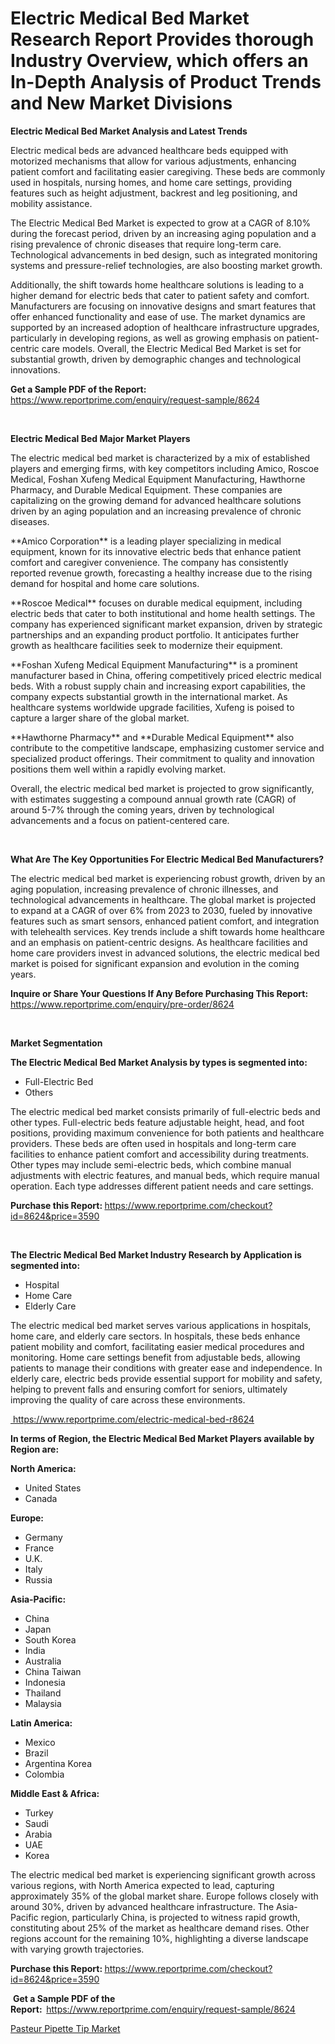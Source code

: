 <p><h1>Electric Medical Bed Market Research Report Provides thorough Industry Overview, which offers an In-Depth Analysis of Product Trends and New Market Divisions</h1></p><p><strong>Electric Medical Bed Market Analysis and Latest Trends</strong></p>
<p><p>Electric medical beds are advanced healthcare beds equipped with motorized mechanisms that allow for various adjustments, enhancing patient comfort and facilitating easier caregiving. These beds are commonly used in hospitals, nursing homes, and home care settings, providing features such as height adjustment, backrest and leg positioning, and mobility assistance.</p><p>The Electric Medical Bed Market is expected to grow at a CAGR of 8.10% during the forecast period, driven by an increasing aging population and a rising prevalence of chronic diseases that require long-term care. Technological advancements in bed design, such as integrated monitoring systems and pressure-relief technologies, are also boosting market growth. </p><p>Additionally, the shift towards home healthcare solutions is leading to a higher demand for electric beds that cater to patient safety and comfort. Manufacturers are focusing on innovative designs and smart features that offer enhanced functionality and ease of use. The market dynamics are supported by an increased adoption of healthcare infrastructure upgrades, particularly in developing regions, as well as growing emphasis on patient-centric care models. Overall, the Electric Medical Bed Market is set for substantial growth, driven by demographic changes and technological innovations.</p></p>
<p><strong>Get a Sample PDF of the Report:&nbsp;</strong> <a href="https://www.reportprime.com/enquiry/request-sample/8624?utm_campaign=3083&utm_medium=2&utm_source=Github&utm_content=ia&utm_term=20032025&utm_id=electric-medical-bed">https://www.reportprime.com/enquiry/request-sample/8624</a></p>
<p>&nbsp;</p>
<p><strong>Electric Medical Bed Major Market Players</strong></p>
<p><p>The electric medical bed market is characterized by a mix of established players and emerging firms, with key competitors including Amico, Roscoe Medical, Foshan Xufeng Medical Equipment Manufacturing, Hawthorne Pharmacy, and Durable Medical Equipment. These companies are capitalizing on the growing demand for advanced healthcare solutions driven by an aging population and an increasing prevalence of chronic diseases.</p><p>**Amico Corporation** is a leading player specializing in medical equipment, known for its innovative electric beds that enhance patient comfort and caregiver convenience. The company has consistently reported revenue growth, forecasting a healthy increase due to the rising demand for hospital and home care solutions.</p><p>**Roscoe Medical** focuses on durable medical equipment, including electric beds that cater to both institutional and home health settings. The company has experienced significant market expansion, driven by strategic partnerships and an expanding product portfolio. It anticipates further growth as healthcare facilities seek to modernize their equipment.</p><p>**Foshan Xufeng Medical Equipment Manufacturing** is a prominent manufacturer based in China, offering competitively priced electric medical beds. With a robust supply chain and increasing export capabilities, the company expects substantial growth in the international market. As healthcare systems worldwide upgrade facilities, Xufeng is poised to capture a larger share of the global market.</p><p>**Hawthorne Pharmacy** and **Durable Medical Equipment** also contribute to the competitive landscape, emphasizing customer service and specialized product offerings. Their commitment to quality and innovation positions them well within a rapidly evolving market.</p><p>Overall, the electric medical bed market is projected to grow significantly, with estimates suggesting a compound annual growth rate (CAGR) of around 5-7% through the coming years, driven by technological advancements and a focus on patient-centered care.</p></p>
<p>&nbsp;</p>
<p><strong>What Are The Key Opportunities For Electric Medical Bed Manufacturers?</strong></p>
<p><p>The electric medical bed market is experiencing robust growth, driven by an aging population, increasing prevalence of chronic illnesses, and technological advancements in healthcare. The global market is projected to expand at a CAGR of over 6% from 2023 to 2030, fueled by innovative features such as smart sensors, enhanced patient comfort, and integration with telehealth services. Key trends include a shift towards home healthcare and an emphasis on patient-centric designs. As healthcare facilities and home care providers invest in advanced solutions, the electric medical bed market is poised for significant expansion and evolution in the coming years.</p></p>
<p><strong>Inquire or Share Your Questions If Any Before Purchasing This Report:</strong> <a href="https://www.reportprime.com/enquiry/pre-order/8624?utm_campaign=3083&utm_medium=2&utm_source=Github&utm_content=ia&utm_term=20032025&utm_id=electric-medical-bed">https://www.reportprime.com/enquiry/pre-order/8624</a></p>
<p>&nbsp;</p>
<p><strong>Market Segmentation</strong></p>
<p><strong>The Electric Medical Bed Market Analysis by types is segmented into:</strong></p>
<p><ul><li>Full-Electric Bed</li><li>Others</li></ul></p>
<p><p>The electric medical bed market consists primarily of full-electric beds and other types. Full-electric beds feature adjustable height, head, and foot positions, providing maximum convenience for both patients and healthcare providers. These beds are often used in hospitals and long-term care facilities to enhance patient comfort and accessibility during treatments. Other types may include semi-electric beds, which combine manual adjustments with electric features, and manual beds, which require manual operation. Each type addresses different patient needs and care settings.</p></p>
<p><strong>Purchase this Report:&nbsp;</strong><a href="https://www.reportprime.com/checkout?id=8624&price=3590&utm_campaign=3083&utm_medium=2&utm_source=Github&utm_content=ia&utm_term=20032025&utm_id=electric-medical-bed">https://www.reportprime.com/checkout?id=8624&price=3590</a></p>
<p>&nbsp;</p>
<p><strong>The Electric Medical Bed Market Industry Research by Application is segmented into:</strong></p>
<p><ul><li>Hospital</li><li>Home Care</li><li>Elderly Care</li></ul></p>
<p><p>The electric medical bed market serves various applications in hospitals, home care, and elderly care sectors. In hospitals, these beds enhance patient mobility and comfort, facilitating easier medical procedures and monitoring. Home care settings benefit from adjustable beds, allowing patients to manage their conditions with greater ease and independence. In elderly care, electric beds provide essential support for mobility and safety, helping to prevent falls and ensuring comfort for seniors, ultimately improving the quality of care across these environments.</p></p>
<p><a href="https://www.reportprime.com/electric-medical-bed-r8624?utm_campaign=3083&utm_medium=2&utm_source=Github&utm_content=ia&utm_term=20032025&utm_id=electric-medical-bed">&nbsp;https://www.reportprime.com/electric-medical-bed-r8624</a></p>
<p><strong>In terms of Region, the Electric Medical Bed Market Players available by Region are:</strong></p>
<p>
    <p> <strong> North America: </strong>
        <ul>
            <li>United States</li>
            <li>Canada</li>
        </ul>
        </p> 
    <p> <strong> Europe: </strong>
        <ul>
            <li>Germany</li>
            <li>France</li>
            <li>U.K.</li>
            <li>Italy</li>
            <li>Russia</li>
        </ul>
        </p> 
    <p> <strong> Asia-Pacific: </strong>
        <ul>
            <li>China</li>
            <li>Japan</li>
            <li>South Korea</li>
            <li>India</li>
            <li>Australia</li>
            <li>China Taiwan</li>
            <li>Indonesia</li>
            <li>Thailand</li>
            <li>Malaysia</li>
        </ul>
        </p> 
    <p> <strong> Latin America: </strong>
        <ul>
            <li>Mexico</li>
            <li>Brazil</li>
            <li>Argentina Korea</li>
            <li>Colombia</li>
        </ul>
        </p> 
    <p> <strong> Middle East & Africa: </strong>
        <ul>
            <li>Turkey</li>
            <li>Saudi</li>
            <li>Arabia</li>
            <li>UAE</li>
            <li>Korea</li>
        </ul>
    </p>
    </p>
<p><p>The electric medical bed market is experiencing significant growth across various regions, with North America expected to lead, capturing approximately 35% of the global market share. Europe follows closely with around 30%, driven by advanced healthcare infrastructure. The Asia-Pacific region, particularly China, is projected to witness rapid growth, constituting about 25% of the market as healthcare demand rises. Other regions account for the remaining 10%, highlighting a diverse landscape with varying growth trajectories.</p></p>
<p><strong>Purchase this Report: </strong><a href="https://www.reportprime.com/checkout?id=8624&price=3590&utm_campaign=3083&utm_medium=2&utm_source=Github&utm_content=ia&utm_term=20032025&utm_id=electric-medical-bed">https://www.reportprime.com/checkout?id=8624&price=3590</a></p>
<p>&nbsp;<strong>Get a Sample PDF of the Report:&nbsp;&nbsp;</strong><a href="https://www.reportprime.com/enquiry/request-sample/8624?utm_campaign=3083&utm_medium=2&utm_source=Github&utm_content=ia&utm_term=20032025&utm_id=electric-medical-bed">https://www.reportprime.com/enquiry/request-sample/8624</a></p>
<p><strong></strong></p>
<p><p><a href="https://github.com/zurubting/Market-Research-Report-List-1/blob/main/pasteur-pipette-tip-market.md?utm_campaign=3083&utm_medium=2&utm_source=Github&utm_content=ia&utm_term=20032025&utm_id=electric-medical-bed">Pasteur Pipette Tip Market</a></p></p>